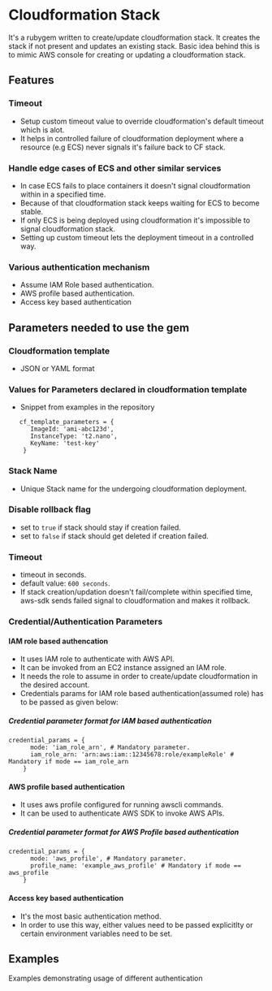 # Cloudformation Stack #

It's a rubygem written to create/update cloudformation stack. It creates the stack if not present and updates an existing stack. Basic idea behind this is to mimic AWS console for creating or updating a cloudformation stack.

## Features ##

### Timeout ###
- Setup custom timeout value to override cloudformation's default timeout which is alot.
- It helps in controlled failure of cloudformation deployment where a resource (e.g ECS) never signals it's failure back to CF stack. 
### Handle edge cases of ECS and other similar services ###
- In case ECS fails to place containers it doesn't signal cloudformation within in a specified time.
- Because of that cloudformation stack keeps waiting for ECS to become stable.
- If only ECS is being deployed using cloudformation it's impossible to signal cloudformation stack.
- Setting up custom timeout lets the deployment timeout in a controlled way.
### Various authentication mechanism ###
- Assume IAM Role based authentication.
- AWS profile based authentication.
- Access key based authentication

## Parameters needed to use the gem ##
### Cloudformation template ###
- JSON or YAML format
### Values for Parameters declared in cloudformation template ###
- Snippet from examples in the repository
```
   cf_template_parameters = {
      ImageId: 'ami-abc123d',
      InstanceType: 't2.nano',
      KeyName: 'test-key'
    }
```
### Stack Name ###
- Unique Stack name for the undergoing cloudformation deployment.
### Disable rollback flag ###
- set to `true` if stack should stay if creation failed.
- set to `false` if stack should get deleted if creation failed.
### Timeout ###
- timeout in seconds.
- default value: `600 seconds`.
- If stack creation/updation doesn't fail/complete within specified time, aws-sdk sends failed signal to cloudformation and makes it rollback.
### Credential/Authentication Parameters ###
#### IAM role based authencation ####
- It uses IAM role to authenticate with AWS API.
- It can be invoked from an EC2 instance assigned an IAM role.
- It needs the role to assume in order to create/update cloudformation in the desired account. 
- Credentials params for IAM role based authentication(assumed role) has to be passed as given below:
##### Credential parameter format for IAM based authentication #####
```
credential_params = {
      mode: 'iam_role_arn', # Mandatory parameter.
      iam_role_arn: 'arn:aws:iam::12345678:role/exampleRole' # Mandatory if mode == iam_role_arn
    }
```
#### AWS profile based authentication ####
- It uses aws profile configured for running awscli commands.
- It can be used to authenticate AWS SDK to invoke AWS APIs.
##### Credential parameter format for AWS Profile based authentication #####
```
credential_params = {
      mode: 'aws_profile', # Mandatory parameter.
      profile_name: 'example_aws_profile' # Mandatory if mode == aws_profile
    }
```
#### Access key based authentication ####
- It's the most basic authentication method.
- In order to use this way, either values need to be passed explicitlty or certain environment variables need to be set.

## Examples ##
Examples demonstrating usage of different authentication 

